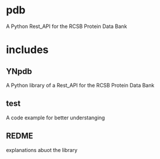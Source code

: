 # pdb
A Python Rest_API for the RCSB Protein Data Bank
                
# includes

## YNpdb
A Python library of a Rest_API for the RCSB Protein Data Bank

## test
A code example for better understanging

## REDME
explanations abuot the library
